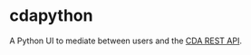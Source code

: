 # cdapython
A Python UI to mediate between users and the [CDA REST API](https://github.com/CancerDataAggregator/cda-service).


